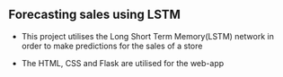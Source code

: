 ## Forecasting sales using LSTM

- This project utilises the Long Short Term Memory(LSTM) network in order to make predictions for the sales of a store

- The HTML, CSS and Flask are utilised for the web-app

